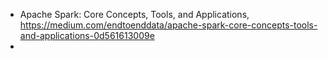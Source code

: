 

- Apache Spark: Core Concepts, Tools, and Applications, https://medium.com/endtoenddata/apache-spark-core-concepts-tools-and-applications-0d561613009e
- 
